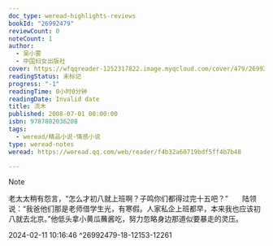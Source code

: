 ```yaml
---
doc_type: weread-highlights-reviews
bookId: "26992479"
reviewCount: 0
noteCount: 1
author:
  - 吴小雾
  - 中国妇女出版社
cover: https://wfqqreader-1252317822.image.myqcloud.com/cover/479/26992479/t7_26992479.jpg
readingStatus: 未标记
progress: "-1"
readingTime: 0小时0分钟
readingDate: Invalid date
title: 流木
published: 2008-07-01 00:00:00
isbn: 9787802036208
tags:
  - weread/精品小说-情感小说
type: weread-notes
weread: https://weread.qq.com/web/reader/f4b32a60719bdf5ff4b7b48

---
```







































> [!NOTE] 
> 老太太稍有怨言，“怎么才初八就上班啊？子鸣你们都得过完十五吧？”　　陆领说：“我爸他们那是老师借学生光，有寒假。人家私企上班都早，本来我也应该初八就去北京。”他低头拿小黄瓜蘸酱吃，努力忽略身边那道似要暴走的灵压。
> 
> 2024-02-11 10:16:46 ^26992479-18-12153-12261











